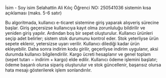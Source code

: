 İsim - Soy isim Selahattin Ali Kılıç
Öğrenci NO: 250541036
sistemin kısa açıklaması (maks. 5-6 satır)

Bu algoritmada, kullanıcı e-ticaret sistemine giriş yaparak alışveriş sürecine başlar. Giriş geçersizse kullanıcıya kayıt olma zorunluluğu bildirilir ve yeniden giriş yapılır.
Ardından boş bir sepet oluşturulur. Kullanıcı ürünleri seçip adet belirler; sistem stok durumunu kontrol eder. Stok yeterliyse ürün sepete eklenir, yetersizse uyarı verilir.
Kullanıcı dilediği kadar ürün ekleyebilir. Daha sonra indirim kodu girilir, geçerliyse indirim uygulanır, aksi durumda kullanıcı bilgilendirilir. Kargo ücreti hesaplanır ve
genel toplam (sepet tutarı − indirim + kargo) elde edilir. Kullanıcı ödeme işlemini başlatır; ödeme başarılı olursa sipariş oluşturulur ve stok güncellenir, başarısız olursa 
hata mesajı gösterilerek işlem sonlandırılır.
